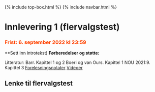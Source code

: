 {% include top-box.html %} <!-- Kode for å inkludere boksen på toppen av siden. Se _config.yml for å gjøre endringer. -->
{% include navbar.html %} <!-- Kode for navigasjonsmeny. Se navbar.html for å gjøre endringer. -->
<!-- Gjør endringer under her -->

# Innlevering 1 (flervalgstest)
### <span style="color:OrangeRed;"> Frist: 6. september 2022 kl 23:59 </span>
**Sett inn introtekst)
**Førberedelser og støtte:**

Litteratur:
Barr. Kapittel 1 og 2
Boeri og van Ours. Kapittel 1
NOU 2021:9. Kapittel 3
[Forelesningsnotater](forelesninger.md#f_t1)
[Videoer](video.md#v_t1)

 ## Lenke til flervalgstest
